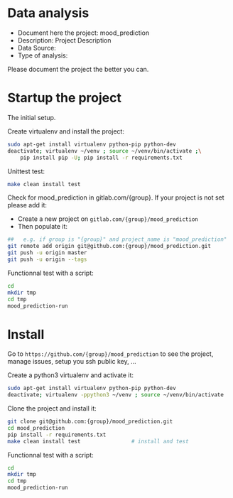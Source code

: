 # Data analysis
- Document here the project: mood_prediction
- Description: Project Description
- Data Source:
- Type of analysis:

Please document the project the better you can.

# Startup the project

The initial setup.

Create virtualenv and install the project:
```bash
sudo apt-get install virtualenv python-pip python-dev
deactivate; virtualenv ~/venv ; source ~/venv/bin/activate ;\
    pip install pip -U; pip install -r requirements.txt
```

Unittest test:
```bash
make clean install test
```

Check for mood_prediction in gitlab.com/{group}.
If your project is not set please add it:

- Create a new project on `gitlab.com/{group}/mood_prediction`
- Then populate it:

```bash
##   e.g. if group is "{group}" and project_name is "mood_prediction"
git remote add origin git@github.com:{group}/mood_prediction.git
git push -u origin master
git push -u origin --tags
```

Functionnal test with a script:

```bash
cd
mkdir tmp
cd tmp
mood_prediction-run
```

# Install

Go to `https://github.com/{group}/mood_prediction` to see the project, manage issues,
setup you ssh public key, ...

Create a python3 virtualenv and activate it:

```bash
sudo apt-get install virtualenv python-pip python-dev
deactivate; virtualenv -ppython3 ~/venv ; source ~/venv/bin/activate
```

Clone the project and install it:

```bash
git clone git@github.com:{group}/mood_prediction.git
cd mood_prediction
pip install -r requirements.txt
make clean install test                # install and test
```
Functionnal test with a script:

```bash
cd
mkdir tmp
cd tmp
mood_prediction-run
```
